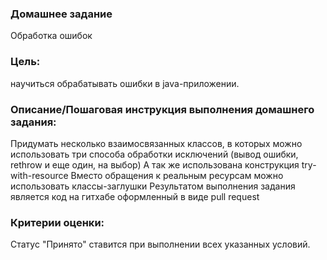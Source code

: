 ### Домашнее задание
Обработка ошибок

### Цель:
научиться обрабатывать ошибки в java-приложении.

### Описание/Пошаговая инструкция выполнения домашнего задания:
Придумать несколько взаимосвязанных классов, в которых можно использовать три способа обработки исключений (вывод ошибки, rethrow и еще один, на выбор)
А так же использована конструкция try-with-resource
Вместо обращения к реальным ресурсам можно использовать классы-заглушки
Результатом выполнения задания является код на гитхабе оформленный в виде pull request

### Критерии оценки:
Статус "Принято" ставится при выполнении всех указанных условий.